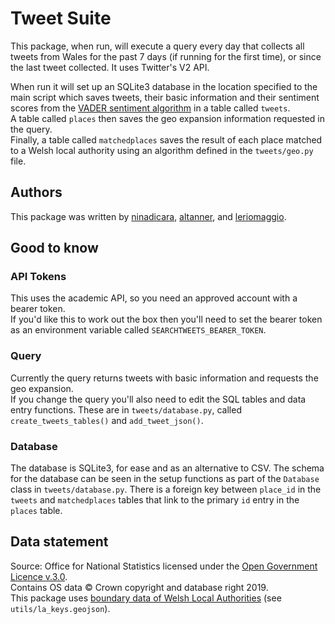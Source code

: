 # Tweet Suite

This package, when run, will execute a query every day that collects all tweets from Wales for the past 7 days (if running for the first time), or since the last tweet collected.
It uses Twitter's V2 API. 

When run it will set up an SQLite3 database in the location specified to the main script which saves tweets, their basic information and their sentiment scores from the [VADER sentiment algorithm](https://github.com/cjhutto/vaderSentiment) in a table called `tweets`.  
A table called `places` then saves the geo expansion information requested in the query.  
Finally, a table called `matchedplaces` saves the result of each place matched to a Welsh local authority using an algorithm defined in the `tweets/geo.py` file. 

## Authors
This package was written by [ninadicara](https://github.com/ninadicara), [altanner](https://github.com/altanner), and [leriomaggio](https://github.com/leriomaggio). 

## Good to know

### API Tokens
This uses the academic API, so you need an approved account with a bearer token.  
If you'd like this to work out the box then you'll need to set 
the bearer token as an environment variable called `SEARCHTWEETS_BEARER_TOKEN`. 

### Query
Currently the query returns tweets with basic information and requests the geo expansion.  
If you change the query you'll also need to edit the SQL tables and data entry functions. 
These are in `tweets/database.py`, called `create_tweets_tables()` and `add_tweet_json()`. 

### Database
The database is SQLite3, for ease and as an alternative to CSV.
The schema for the database can be seen in the setup functions as part of the `Database` class in `tweets/database.py`. 
There is a foreign key between `place_id` in the `tweets` and `matchedplaces` tables that link to the primary `id` entry in the `places` table. 

## Data statement

Source: Office for National Statistics licensed under the [Open Government Licence v.3.0](http://www.nationalarchives.gov.uk/doc/open-government-licence).  
Contains OS data © Crown copyright and database right 2019.  
This package uses [boundary data of Welsh Local Authorities](https://geoportal.statistics.gov.uk/datasets/local-authority-districts-december-2019-boundaries-uk-buc) (see `utils/la_keys.geojson`). 
